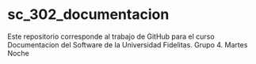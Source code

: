 # sc_302_documentacion
Este repositorio corresponde al trabajo de GitHub para el curso Documentacion del Software de la Universidad Fidelitas. Grupo 4. Martes Noche

